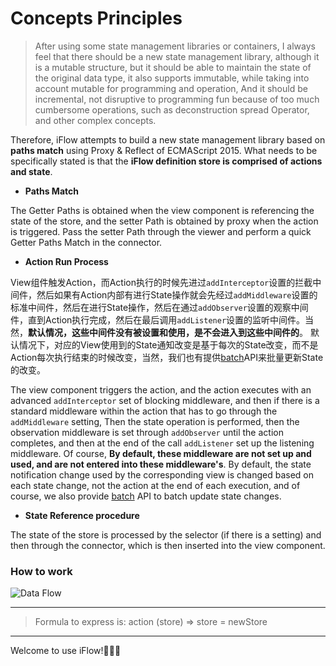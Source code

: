 # Concepts Principles

>After using some state management libraries or containers, I always feel that there should be a new state management library, although it is a mutable structure, but it should be able to maintain the state of the original data type, it also supports immutable, while taking into account mutable for programming and operation, And it should be incremental, not disruptive to programming fun because of too much cumbersome operations, such as deconstruction spread Operator, and other complex concepts.
  
Therefore, iFlow attempts to build a new state management library based on **paths match** using Proxy & Reflect of ECMAScript 2015. What needs to be specifically stated is that the **iFlow definition store is comprised of actions and state**.


* **Paths Match**

The Getter Paths is obtained when the view component is referencing the state of the store, and the setter Path is obtained by proxy when the action is triggered. Pass the setter Path through the viewer and perform a quick Getter Paths Match in the connector.

* **Action Run Process**

View组件触发Action，而Action执行的时候先进过`addInterceptor`设置的拦截中间件，然后如果有Action内部有进行State操作就会先经过`addMiddleware`设置的标准中间件，然后在进行State操作，然后在通过`addObserver`设置的观察中间件，直到Action执行完成，然后在最后调用`addListener`设置的监听中间件。当然，**默认情况，这些中间件没有被设置和使用，是不会进入到这些中间件的**。 默认情况下，对应的View使用到的State通知改变是基于每次的State改变，而不是Action每次执行结束的时候改变，当然，我们也有提供[batch](/docs/api/batch.md)API来批量更新State的改变。

The view component triggers the action, and the action executes with an advanced `addInterceptor` set of blocking middleware, and then if there is a standard middleware within the action that has to go through the `addMiddleware` setting, Then the state operation is performed, then the observation middleware is set through `addObserver` until the action completes, and then at the end of the call `addListener` set up the listening middleware. Of course, **By default, these middleware are not set up and used, and are not entered into these middleware's**. By default, the state notification change used by the corresponding view is changed based on each state change, not the action at the end of each execution, and of course, we also provide [batch](/docs/api/batch.md) API to batch update state changes.
 


* **State Reference procedure**

The state of the store is processed by the selector (if there is a setting) and then through the connector, which is then inserted into the view component.
 
### How to work
![Data Flow](https://raw.githubusercontent.com/unadlib/iflow/master/assets/flowChart.png)

---
>Formula to express is: action (store) => store = newStore

---
Welcome to use iFlow!🎉🎉🎉
